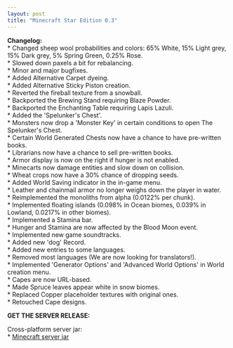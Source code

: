 ```yaml
---
layout: post
title: "Minecraft Star Edition 0.3"
---
```


**Changelog:**<br>
\* Changed sheep wool probabilities and colors: 65% White, 15% Light grey, 15% Dark grey, 5% Spring Green, 0.25% Rose.<br>
\* Slowed down paxels a bit for rebalancing.<br>
\* Minor and major bugfixes.<br>
\* Added Alternative Carpet dyeing.<br>
\* Added Alternative Sticky Piston creation.<br>
\* Reverted the fireball texture from a snowball.<br>
\* Backported the Brewing Stand requiring Blaze Powder.<br>
\* Backported the Enchanting Table requiring Lapis Lazuli.<br>
\* Added the 'Spelunker's Chest'.<br>
\* Monsters now drop a 'Monster Key' in certain conditions to open The Spelunker's Chest.<br>
\* Certain World Generated Chests now have a chance to have pre-written books.<br>
\* Librarians now have a chance to sell pre-written books.<br>
\* Armor display is now on the right if hunger is not enabled.<br>
\* Minecarts now damage entities and slow down on collision.<br>
\* Wheat crops now have a 30% chance of dropping seeds.<br>
\* Added World Saving indicator in the in-game menu.<br>
\* Leather and chainmail armor no longer weighs down the player in water.<br>
\* Reimplemented the monoliths from alpha (0.0122% per chunk).<br>
\* Implemented floating islands (0.098% in Ocean biomes, 0.039% in Lowland, 0.0217% in other biomes).<br>
\* Implemented a Stamina bar.<br>
\* Hunger and Stamina are now affected by the Blood Moon event.<br>
\* Implemented new game soundtracks.<br>
\* Added new 'dog' Record.<br>
\* Added new entries to some languages.<br>
\* Removed most languages (We are now looking for translators!).<br>
\* Implemented 'Generator Options' and 'Advanced World Options' in World creation menu.<br>
\* Capes are now URL-based.<br>
\* Made Spruce leaves appear white in snow biomes.<br>
\* Replaced Copper placeholder textures with original ones.<br>
\* Retouched Cape designs.<br>

**GET THE SERVER RELEASE:**<br>

Cross-platform server jar:<br>
\* [Minecraft server jar](https://github.com/star-edition/star_edition-piston-meta/raw/master/0.3/star_edition0.3_server.jar)<br>
